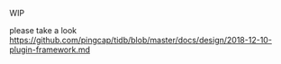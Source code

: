 WIP

please take a look https://github.com/pingcap/tidb/blob/master/docs/design/2018-12-10-plugin-framework.md
